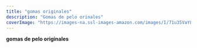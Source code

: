 ```yaml
---
title: "gomas originales"
description: "Gomas de pelo orinales"
coverImage: "https://images-na.ssl-images-amazon.com/images/I/71u35VaY88L._SY355_.jpg"
---
```


**gomas de pelo originales** 

